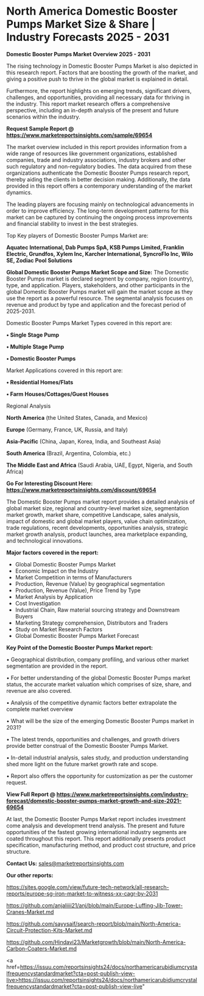 # North America Domestic Booster Pumps Market Size & Share | Industry Forecasts 2025 - 2031

<Strong> Domestic Booster Pumps Market Overview 2025 - 2031</strong>

The rising technology in Domestic Booster Pumps Market is also depicted in this research report. Factors that are boosting the growth of the market, and giving a positive push to thrive in the global market is explained in detail.

Furthermore, the report highlights on emerging trends, significant drivers, challenges, and opportunities, providing all necessary data for thriving in the industry. This report market research offers a comprehensive perspective, including an in-depth analysis of the present and future scenarios within the industry.

<strong>Request Sample Report @ <a href=https://www.marketreportsinsights.com/sample/69654>https://www.marketreportsinsights.com/sample/69654</a></strong>

The market overview included in this report provides information from a wide range of resources like government organizations, established companies, trade and industry associations, industry brokers and other such regulatory and non-regulatory bodies. The data acquired from these organizations authenticate the Domestic Booster Pumps research report, thereby aiding the clients in better decision making. Additionally, the data provided in this report offers a contemporary understanding of the market dynamics.

The leading players are focusing mainly on technological advancements in order to improve efficiency. The long-term development patterns for this market can be captured by continuing the ongoing process improvements and financial stability to invest in the best strategies.

Top Key players of Domestic Booster Pumps Market are:

<strong>Aquatec International, Dab Pumps SpA, KSB Pumps Limited, Franklin Electric, Grundfos, Xylem Inc, Karcher International, SyncroFlo Inc, Wilo SE, Zodiac Pool Solutions</strong>

<strong><b>Global Domestic Booster Pumps Market Scope and Size:</b></strong>
The Domestic Booster Pumps market is declared segment by company, region (country), type, and application. Players, stakeholders, and other participants in the global Domestic Booster Pumps market will gain the market scope as they use the report as a powerful resource. The segmental analysis focuses on revenue and product by type and application and the forecast period of 2025-2031.

Domestic Booster Pumps Market Types covered in this report are:

<strong>• Single Stage Pump

• Multiple Stage Pump

• Domestic Booster Pumps</strong>

Market Applications covered in this report are:

<strong>• Residential Homes/Flats

• Farm Houses/Cottages/Guest Houses</strong> 

Regional Analysis

<strong>North America</strong> (the United States, Canada, and Mexico)

<strong>Europe</strong> (Germany, France, UK, Russia, and Italy)

<strong>Asia-Pacific</strong> (China, Japan, Korea, India, and Southeast Asia)

<strong>South America</strong> (Brazil, Argentina, Colombia, etc.)

<strong>The Middle East and Africa</strong> (Saudi Arabia, UAE, Egypt, Nigeria, and South Africa)

<strong>Go For Interesting Discount Here: <a href=https://www.marketreportsinsights.com/discount/69654>https://www.marketreportsinsights.com/discount/69654</a></strong>

The Domestic Booster Pumps market report provides a detailed analysis of global market size, regional and country-level market size, segmentation market growth, market share, competitive Landscape, sales analysis, impact of domestic and global market players, value chain optimization, trade regulations, recent developments, opportunities analysis, strategic market growth analysis, product launches, area marketplace expanding, and technological innovations.

<strong><b>Major factors covered in the report:</b></strong>
<ul>
  <li>Global Domestic Booster Pumps Market </li>
  <li>Economic Impact on the Industry</li>
  <li>Market Competition in terms of Manufacturers</li>
  <li>Production, Revenue (Value) by geographical segmentation</li>
  <li>Production, Revenue (Value), Price Trend by Type</li>
  <li>Market Analysis by Application</li>
  <li>Cost Investigation</li>
  <li>Industrial Chain, Raw material sourcing strategy and Downstream Buyers</li>
  <li>Marketing Strategy comprehension, Distributors and Traders</li>
  <li>Study on Market Research Factors</li>
  <li>Global Domestic Booster Pumps Market Forecast</li>
</ul>

<strong><b>Key Point of the Domestic Booster Pumps Market report:</b></strong>

• Geographical distribution, company profiling, and various other market segmentation are provided in the report.

• For better understanding of the global Domestic Booster Pumps market status, the accurate market valuation which comprises of size, share, and revenue are also covered.

• Analysis of the competitive dynamic factors better extrapolate the complete market overview

• What will be the size of the emerging Domestic Booster Pumps market in 2031?

• The latest trends, opportunities and challenges, and growth drivers provide better construal of the Domestic Booster Pumps Market.

• In-detail industrial analysis, sales study, and production understanding shed more light on the future market growth rate and scope.

• Report also offers the opportunity for customization as per the customer request.

<strong><b>View Full Report @ <a href=https://www.marketreportsinsights.com/industry-forecast/domestic-booster-pumps-market-growth-and-size-2021-69654>https://www.marketreportsinsights.com/industry-forecast/domestic-booster-pumps-market-growth-and-size-2021-69654</a></b></strong>


At last, the Domestic Booster Pumps Market report includes investment come analysis and development trend analysis. The present and future opportunities of the fastest growing international industry segments are coated throughout this report. This report additionally presents product specification, manufacturing method, and product cost structure, and price structure.

<strong>Contact Us:</strong>
sales@marketreportsinsights.com

<strong>Our other reports:</strong>

<a href=https://sites.google.com/view/future-tech-network/all-research-reports/europe-sg-iron-market-to-witness-xx-cagr-by-2031>https://sites.google.com/view/future-tech-network/all-research-reports/europe-sg-iron-market-to-witness-xx-cagr-by-2031</a>

<a href=https://github.com/anjaliiii21/anj/blob/main/Europe-Luffing-Jib-Tower-Cranes-Market.md>https://github.com/anjaliiii21/anj/blob/main/Europe-Luffing-Jib-Tower-Cranes-Market.md</a>

<a href=https://github.com/sayysaif/search-report/blob/main/North-America-Circuit-Protection-Kits-Market.md>https://github.com/sayysaif/search-report/blob/main/North-America-Circuit-Protection-Kits-Market.md</a>

<a href=https://github.com/Hindavi23/Marketgrowth/blob/main/North-America-Carbon-Coaters-Market.md>https://github.com/Hindavi23/Marketgrowth/blob/main/North-America-Carbon-Coaters-Market.md</a>

<a href=https://issuu.com/reportsinsights24/docs/northamericarubidiumcrystalfrequencystandardmarket?cta=post-publish-view-live>https://issuu.com/reportsinsights24/docs/northamericarubidiumcrystalfrequencystandardmarket?cta=post-publish-view-live</a>"
